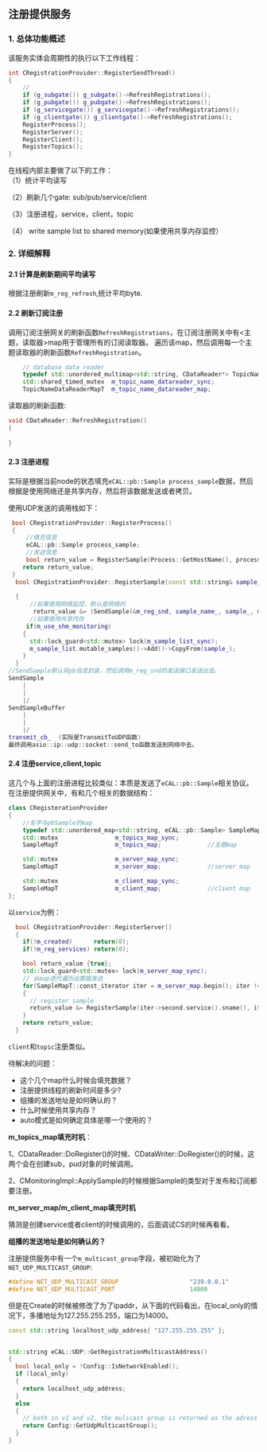 ## 注册提供服务

### 1. 总体功能概述
该服务实体会周期性的执行以下工作线程：

```cpp
int CRegistrationProvider::RegisterSendThread()
{
    //
    if (g_subgate()) g_subgate()->RefreshRegistrations();
    if (g_pubgate()) g_pubgate()->RefreshRegistrations();
    if (g_servicegate()) g_servicegate()->RefreshRegistrations();
    if (g_clientgate()) g_clientgate()->RefreshRegistrations();
    RegisterProcess();
    RegisterServer();
    RegisterClient();
    RegisterTopics();
}
```

在线程内部主要做了以下的工作：  
（1）统计平均读写

（2）刷新几个gate:  sub/pub/service/client

（3）注册进程，service，client，topic

（4） write sample list to shared memory(如果使用共享内存监控）

### 2. 详细解释
#### 2.1 计算是刷新期间平均读写
根据注册刷新`m_reg_refresh`,统计平均byte.  

#### 2.2 刷新订阅注册  

调用订阅注册网关的刷新函数`RefreshRegistrations`，在订阅注册网关中有<主题，读取器>map用于管理所有的订阅读取器。
遍历该map，然后调用每一个主题读取器的刷新函数`RefreshRegistration`。
```cpp
    // database data reader
    typedef std::unordered_multimap<std::string, CDataReader*> TopicNameDataReaderMapT;
    std::shared_timed_mutex  m_topic_name_datareader_sync;
    TopicNameDataReaderMapT  m_topic_name_datareader_map;
```
读取器的刷新函数:
```cpp
void CDataReader::RefreshRegistration()
{
    
}
```

#### 2.3 注册进程

实际是根据当前node的状态填充`eCAL::pb::Sample process_sample`数据，然后根据是使用网络还是共享内存，然后将该数据发送或者拷贝。

使用UDP发送的调用栈如下：

```cpp
 bool CRegistrationProvider::RegisterProcess()
 {
     //填充信息
     eCAL::pb::Sample process_sample;
     //发送信息
     bool return_value = RegisterSample(Process::GetHostName(), process_sample);
 	return return_value;
 }
  bool CRegistrationProvider::RegisterSample(const std::string& sample_name_, const eCAL::pb::Sample& sample_)
      
  {
      //如果使用网络监控，默认是网络的
       return_value &= (SendSample(&m_reg_snd, sample_name_, sample_, m_multicast_group, -1) != 0);
      //如果使用共享内存
     if(m_use_shm_monitoring)
    {
      std::lock_guard<std::mutex> lock(m_sample_list_sync);
      m_sample_list.mutable_samples()->Add()->CopyFrom(sample_);
    }
  }
//SendSample默认将pb信息封装，然后调用m_reg_snd的发送接口发送出去。
SendSample
    |
    |
    |/
SendSampleBuffer
    |
    |
    |/
transmit_cb_  (实际是TransmitToUDP函数)
最终调用asio::ip::udp::socket::send_to函数发送到网络中去。
```

#### 2.4 注册service,client,topic

这几个与上面的注册进程比较类似：本质是发送了`eCAL::pb::Sample`相关协议。在注册提供网关中，有和几个相关的数据结构：

```cpp
class CRegisterationProvider
{
    //名字与pbSample的map
    typedef std::unordered_map<std::string, eCAL::pb::Sample> SampleMapT;
    std::mutex                m_topics_map_sync;
    SampleMapT                m_topics_map;				//主题map

    std::mutex                m_server_map_sync;
    SampleMapT                m_server_map;				//server map

    std::mutex                m_client_map_sync;		
    SampleMapT                m_client_map;				//client map
};
```

以`service`为例：

```cpp
  bool CRegistrationProvider::RegisterServer()
  {
    if(!m_created)      return(0);
    if(!m_reg_services) return(0);

    bool return_value {true};
    std::lock_guard<std::mutex> lock(m_server_map_sync);
    // 从map迭代遍历出数据发送
    for(SampleMapT::const_iterator iter = m_server_map.begin(); iter != m_server_map.end(); ++iter)
    {
      // register sample
      return_value &= RegisterSample(iter->second.service().sname(), iter->second);
    }
    return return_value;
  }
```

`client`和`topic`注册类似。

待解决的问题：

- 这个几个map什么时候会填充数据？
- 注册提供线程的刷新时间是多少?
- 组播的发送地址是如何确认的？
- 什么时候使用共享内存？
- auto模式是如何确定具体是哪一个使用的？

**m_topics_map填充时机**：

1、CDataReader::DoRegister()的时候、CDataWriter::DoRegister()的时候，这两个会在创建sub，pud对象的时候调用。

2、CMonitoringImpl::ApplySample的时候根据Sample的类型对于发布和订阅都要注册。

**m_server_map/m_client_map填充时机**

猜测是创建service或者client的时候调用的，后面调试CS的时候再看看。

**组播的发送地址是如何确认的？**

注册提供服务中有一个`m_multicast_group`字段，被初始化为了`NET_UDP_MULTICAST_GROUP`:

```cpp
#define NET_UDP_MULTICAST_GROUP                    "239.0.0.1"
#define NET_UDP_MULTICAST_PORT                     14000
```

但是在Create的时候被修改了为了ipaddr，从下面的代码看出，在local_only的情况下，多播地址为127.255.255.255，端口为14000。

```cpp
const std::string localhost_udp_address{ "127.255.255.255" };


std::string eCAL::UDP::GetRegistrationMulticastAddress()
{
  bool local_only = !Config::IsNetworkEnabled();
  if (local_only)
  {
    return localhost_udp_address;
  }
  else
  {
    // both in v1 and v2, the mulicast group is returned as the adress for the registration layer
    return Config::GetUdpMulticastGroup();
  }
}
```









